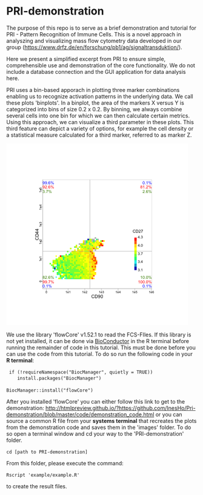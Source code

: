 # PRI-demonstration

The purpose of this repo is to serve as a brief demonstration and tutorial for PRI - Pattern Recognition of Immune Cells. This is a novel approach in analyszing and visualizing mass flow cytometry data developed in our group (https://www.drfz.de/en/forschung/pb1/ag/signaltransduktion/).

Here we present a simplified excerpt from PRI to ensure simple, comprehensible use and demonstration of the core functionality. We do not include a database connection and the GUI application for data analysis here. 

PRI uses a bin-based apporach in plotting three marker combinations enabling us to recognize activation patterns in the underlying data. We call these plots 'binplots'. In a binplot, the area of the markers X versus Y is categorized into bins of size 0.2 x 0.2. By binning, we always combine several cells into one bin for which we can then calculate certain metrics. Using this approach, we can visualize a third parameter in these plots. This third feature can depict a variety of options, for example the cell density or a statistical measure calculated for a third marker, referred to as marker Z. 

![plot](https://github.com/InesHo/PRI-demonstration/blob/main/images/general_example.png)

We use the library 'flowCore' v1.52.1 to read the FCS-FIles. If this library is not yet installed, it can be done via [BioConductor](https://www.bioconductor.org/packages/release/bioc/html/flowCore.html) in the R terminal before running the remainder of code in this tutorial. This must be done before you can use the code from this tutorial. To do so run the following code in your **R terminal**:

```
 if (!requireNamespace("BiocManager", quietly = TRUE))
    install.packages("BiocManager")

BiocManager::install("flowCore")
```
After you installed 'flowCore' you can either follow this link to get to the demonstration: http://htmlpreview.github.io/?https://github.com/InesHo/Pri-demonstration/blob/master/code/demonstration_code.html or you can source a common R file from your **systems terminal** that recreates the plots from the demonstration code and saves them in the 'images' folder. To do so open a terminal window and cd your way to the 'PRI-demonstration' folder. 

```
cd [path to PRI-demonstration]
```

From this folder, please execute the command:
```
Rscript 'example/example.R'
```

to create the result files. 
